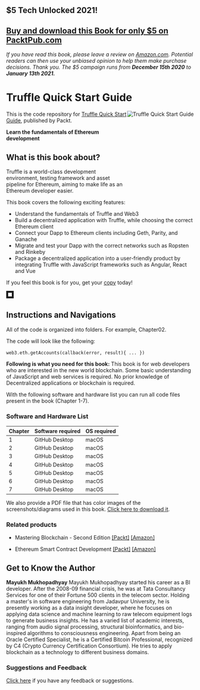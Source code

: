## $5 Tech Unlocked 2021!
[Buy and download this Book for only $5 on PacktPub.com](https://www.packtpub.com/product/truffle-quick-start-guide/9781789132540)
-----
*If you have read this book, please leave a review on [Amazon.com](https://www.amazon.com/gp/product/1789132541).     Potential readers can then use your unbiased opinion to help them make purchase decisions. Thank you. The $5 campaign         runs from __December 15th 2020__ to __January 13th 2021.__*

# Truffle Quick Start Guide 

<a href="https://www.packtpub.com/web-development/truffle-quick-start-guide?utm_source=github&utm_medium=repository&utm_campaign=9781789132540"><img src="https://dz13w8afd47il.cloudfront.net/sites/default/files/imagecache/ppv4_main_book_cover/B10495_newcover.png" alt="Truffle Quick Start Guide" height="256px" align="right"></a>

This is the code repository for [Truffle Quick Start Guide](https://www.packtpub.com/web-development/truffle-quick-start-guide?utm_source=github&utm_medium=repository&utm_campaign=9781789132540), published by Packt.

**Learn the fundamentals of Ethereum development**

## What is this book about?
Truffle is a world-class development environment, testing framework and asset pipeline for Ethereum, aiming to make life as an Ethereum developer easier.

This book covers the following exciting features: 
* Understand the fundamentals of Truffle and Web3
* Build a decentralized application with Truffle, while choosing the correct Ethereum client
* Connect your Dapp to Ethereum clients including Geth, Parity, and Ganache
* Migrate and test your Dapp with the correct networks such as Ropsten and Rinkeby
* Package a decentralized application into a user-friendly product by integrating Truffle with JavaScript frameworks such as Angular,     React and Vue

If you feel this book is for you, get your [copy](https://www.amazon.com/dp/1789132541) today!

<a href="https://www.packtpub.com/?utm_source=github&utm_medium=banner&utm_campaign=GitHubBanner"><img src="https://raw.githubusercontent.com/PacktPublishing/GitHub/master/GitHub.png" 
alt="https://www.packtpub.com/" border="5" /></a>


## Instructions and Navigations
All of the code is organized into folders. For example, Chapter02.

The code will look like the following:
```
web3.eth.getAccounts(callback(error, result){ ... })

```

**Following is what you need for this book:**
This book is for web developers who are interested in the new world blockchain. Some basic understanding of JavaScript and web services is required. No prior knowledge of Decentralized applications or blockchain is required.

With the following software and hardware list you can run all code files present in the book (Chapter 1-7).

### Software and Hardware List

| Chapter  | Software required   | OS required |
| -------- | --------------------| ------------|
| 1        | GitHub Desktop      | macOS       |
| 2        | GitHub Desktop      | macOS       |
| 3        | GitHub Desktop      | macOS       |
| 4        | GitHub Desktop      | macOS       |               
| 5        | GitHub Desktop      | macOS       |         
| 6        | GitHub Desktop      | macOS       |     
| 7        | GitHub Desktop      | macOS       |     



We also provide a PDF file that has color images of the screenshots/diagrams used in this book. [Click here to download it](http://www.packtpub.com/sites/default/files/downloads/TruffleQuickStartGuide_ColorImages.pdf).

### Related products <Paste books from the Other books you may enjoy section>
* Mastering Blockchain - Second Edition [[Packt]](https://www.packtpub.com/big-data-and-business-intelligence/mastering-blockchain-second-edition?utm_source=github&utm_medium=repository&utm_campaign=9781788839044) [[Amazon]](https://www.amazon.com/dp/1788839048)

* Ethereum Smart Contract Development [[Packt]](https://www.packtpub.com/big-data-and-business-intelligence/ethereum-smart-contract-development?utm_source=github&utm_medium=repository&utm_campaign=9781788473040) [[Amazon]](https://www.amazon.com/dp/1788473043)

## Get to Know the Author
**Mayukh Mukhopadhyay**
Mayukh Mukhopadhyay started his career as a BI developer. After the 2008-09 financial crisis, he was at Tata Consultancy Services for one of their Fortune 500 clients in the telecom sector. Holding a master's in software engineering from Jadavpur University, he is
presently working as a data insight developer, where he focuses on applying data science and machine learning to raw telecom equipment logs to generate business insights. He has a varied list of academic interests, ranging from audio signal processing, structural
bioinformatics, and bio-inspired algorithms to consciousness engineering. Apart from being an Oracle Certified Specialist, he is a Certified Bitcoin Professional, recognized by C4 (Crypto Currency Certification Consortium). He tries to apply blockchain as a technology to different business domains.


### Suggestions and Feedback
[Click here](https://docs.google.com/forms/d/e/1FAIpQLSdy7dATC6QmEL81FIUuymZ0Wy9vH1jHkvpY57OiMeKGqib_Ow/viewform) if you have any feedback or suggestions.
